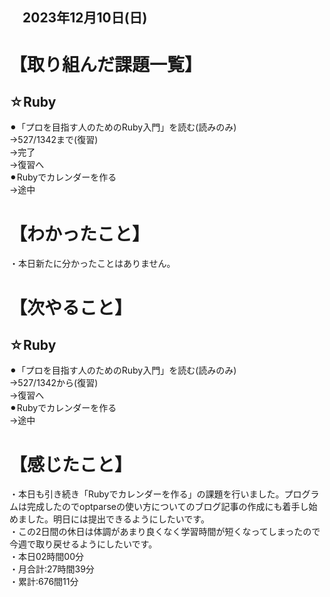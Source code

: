 ## 　2023年12月10日(日)
# 【取り組んだ課題一覧】
## ☆Ruby
⚫︎「プロを目指す人のためのRuby入門」を読む(読みのみ)<br>
→527/1342まで(復習)<br>
→完了<br>
→復習へ<br>
⚫︎Rubyでカレンダーを作る<br>
→途中<br>
# 【わかったこと】
・本日新たに分かったことはありません。<br>
# 【次やること】
## ☆Ruby
⚫︎「プロを目指す人のためのRuby入門」を読む(読みのみ)<br>
→527/1342から(復習)<br>
→復習へ<br>
⚫︎Rubyでカレンダーを作る<br>
→途中<br>
# 【感じたこと】
・本日も引き続き「Rubyでカレンダーを作る」の課題を行いました。プログラムは完成したのでoptparseの使い方についてのブログ記事の作成にも着手し始めました。明日には提出できるようにしたいです。<br>
・この2日間の休日は体調があまり良くなく学習時間が短くなってしまったので今週で取り戻せるようにしたいです。<br>
・本日02時間00分<br>
・月合計:27時間39分<br>
・累計:676間11分<br>
